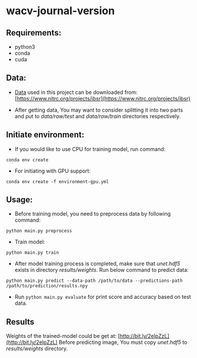 # wacv-journal-version

## Requirements:
- python3
- conda
- cuda

## Data:
- [Data](https://www.nitrc.org/projects/ibsr) used in this project can be downloaded from:
[https://www.nitrc.org/projects/ibsr](https://www.nitrc.org/projects/ibsr)

- After getting data, You may want to consider splitting it into two parts and put to *data/raw/test* and
  *data/raw/train* directories respectively.

## Initiate environment:
- If you would like to use CPU for training model, run command:
```
conda env create
```
- For initiating with GPU support:
```
conda env create -f environment-gpu.yml
```

## Usage:
- Before training model, you need to preprocess data by following command:
```
python main.py preprocess
```

- Train model:
```
python main.py train
```

- After model training process is completed, make sure that *unet.hdf5* exists in directory *results/weights*. Run below
  command to predict data:
```
python main.py predict --data-path /path/to/data --predictions-path /path/to/prediction/results.npy
```

- Run `python main.py evaluate` for print score and accuracy based on test data.

## Results
Weights of the trained-model could be get at: [http://bit.ly/2elpZzL](http://bit.ly/2elpZzL)
Before predicting image, You must copy *unet.hdf5* to *results/weights* directory.
